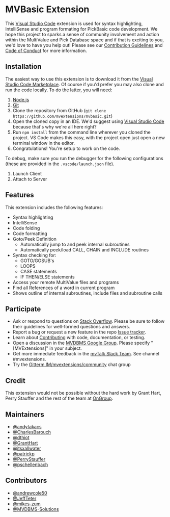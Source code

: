 # MVBasic Extension

This [Visual Studio Code][vs_code] extension is used for syntax highlighting, IntelliSense and program formating for PickBasic code development. We hope this project to sparks a sense of community involvement and action within the MultiValue and Pick Database space and if that is exciting to you, we'd love to have you help out! Please see our [Contribution Guidelines][contribution_guidelines] and [Code of Conduct][code_of_conduct] for more information.

## Installation

The easiest way to use this extension is to download it from the [Visual Studio Code Marketplace][vs_code_market]. Of course if you'd prefer you may also clone and run the code locally. To do the latter, you will need:

1. [Node.js](https://nodejs.org/en/download/)
2. [Git](https://git-scm.com/downloads)
3. Clone the repository from GitHub (`git clone https://github.com/mvextensions/mvbasic.git`)
4. Open the cloned copy in an IDE. We'd suggest using [Visual Studio Code](https://code.visualstudio.com/) because that's why we're all here right?
5. Run `npm install` from the command line wherever you cloned the project. VS Code makes this easy, with the project open just open a new terminal window in the editor.
6. Congratulations! You're setup to work on the code.

To debug, make sure you run the debugger for the following configurations (these are provided in the `.vscode/launch.json` file).

1. Launch Client
2. Attach to Server

## Features

This extension includes the following features:

* Syntax highlighting
* IntelliSense
* Code folding
* Code formatting
* Goto/Peek Definition
  * Automatically jump to and peek internal subroutines
  * Automatically peek/load CALL, CHAIN and INCLUDE routines
* Syntax checking for:
  * GOTO/GOSUB's
  * LOOPS
  * CASE statements
  * IF THEN/ELSE statements
* Access your remote MultiValue files and programs
* Find all References of a word in current program
* Shows outline of internal subroutines, include files and subroutine calls

## Participate

* Ask or respond to questions on [Stack Overflow](https://stackoverflow.com/tags/mvextensions). Please be sure to follow their guidelines for well-formed questions and answers.
* Report a bug or request a new feature in the repo [Issue tracker](https://github.com/mvextensions/mvbasic/issues).
* Learn about [Contributing](https://github.com/mvextensions/.github/blob/master/CONTRIBUTING.md) with code, documentation, or testing.
* Open a discussion in the [MVDBMS Google Group](https://groups.google.com/d/forum/mvdbms). Please specify "\[MVExtensions\]" in your subject.
* Get more immediate feedback in the [mvTalk Slack Team](https://mvtalk.slack.com). See channel #mvextensions.
* Try the [Gitterm.IM/mvextensions/community](https://gitter.im/mvextensions/community) chat group

## Credit

This extension would not be possible without the hard work by Grant Hart, Perry Stauffer and the rest of the team at [OnGroup][on_group].

## Maintainers

* [@andytakacs][maint_andy_takacs]
* [@CharlesBarouch][maint_charles_barouch]
* [@dthiot][maint_dick_thiot]
* [@GrantHart][maint_grant_hart]
* [@itsxallwater][maint_mike_wright]
* [@patrickp][maint_patrick_payne]
* [@PerryStauffer][maint_perry_stauffer]
* [@pschellenbach][maint_pete_schellenbach]

## Contributors

* [@andrewcole50](https://github.com/andrewcole50)
* [@JeffTeter](https://github.com/JeffTeter)
* [@mikes-zum](https://github.com/mikes-zum)
* [@MVDBMS-Solutions](https://github.com/MVDBMS-Solutions)

[code_of_conduct]: https://github.com/mvextensions/.github/blob/master/CODE_OF_CONDUCT.md
[contribution_guidelines]: https://github.com/mvextensions/.github/blob/master/CONTRIBUTING.md
[maint_andy_takacs]: https://github.com/andytakacs
[maint_charles_barouch]: https://github.com/CharlesBarouch
[maint_dick_thiot]: https://github.com/dthiot
[maint_grant_hart]: https://github.com/GrantHart
[maint_mike_wright]: https://github.com/itsxallwater
[maint_patrick_payne]: https://github.com/patrickp
[maint_perry_stauffer]: https://github.com/PerryStauffer
[maint_pete_schellenbach]: https://github.com/pschellenbach
[on_group]: http://www.ongroup.com
[vs_code]: https://code.visualstudio.com/
[vs_code_market]: https://marketplace.visualstudio.com/vscode
